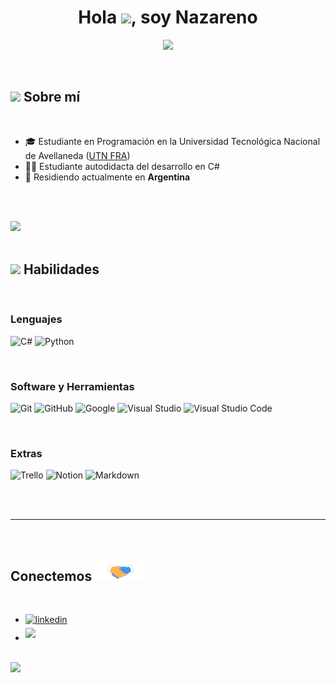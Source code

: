 <h1 align="center">Hola <img src="https://media.giphy.com/media/hvRJCLFzcasrR4ia7z/giphy.gif" width="35">, soy Nazareno</h1>
<p align="center">
  <a href="https://github.com/DenverCoder1/readme-typing-svg"><img src="https://readme-typing-svg.herokuapp.com?font=Time+New+Roman&color=cyan&size=28&center=true&vCenter=true&width=600&height=100&lines=¡Bienvenido+a+mi+perfil!;Estudiante+de+Programación;Autodidacta+del+Desarrollo+en+C-sharp;Amo+los+Gatos+<3;Hincha+de+River+Plate...+&hearts;"></a>
</p>

<br>

## <picture><img src="https://github.com/user-attachments/assets/102e3925-1b01-4b3b-8ed1-0f1c29d24364" width="50px"></picture> **Sobre mí**

<br>

- 🎓 Estudiante en Programación en la Universidad Tecnológica Nacional de Avellaneda ([UTN FRA](https://fra.utn.edu.ar/))
- 👨‍💻 Estudiante autodidacta del desarrollo en C#
- 🏡 Residiendo actualmente en **Argentina**

<br><br>

<img src="https://user-images.githubusercontent.com/73097560/115834477-dbab4500-a447-11eb-908a-139a6edaec5c.gif"><br><br>

## <img src="https://media2.giphy.com/media/QssGEmpkyEOhBCb7e1/giphy.gif?cid=ecf05e47a0n3gi1bfqntqmob8g9aid1oyj2wr3ds3mg700bl&rid=giphy.gif" width="25"> <b>Habilidades</b>
<br>

<p align="center">

### **Lenguajes**
![C#](https://img.shields.io/badge/C%23-5C2D91?style=for-the-badge&logo=c-sharp&logoColor=white)
![Python](https://img.shields.io/badge/Python%20-%2314354C.svg?style=for-the-badge&logo=python&logoColor=white)

<br>

### **Software y Herramientas**
![Git](https://img.shields.io/badge/git-%23F05033.svg?style=for-the-badge&logo=git&logoColor=white)
![GitHub](https://img.shields.io/badge/github-%23121011.svg?style=for-the-badge&logo=github&logoColor=white)
![Google](https://img.shields.io/badge/google-%234285F4.svg?style=for-the-badge&logo=google&logoColor=white)
![Visual Studio](https://github.com/user-attachments/assets/e593a6e4-d2f1-456c-b3db-cf99384527ea)
![Visual Studio Code](https://github.com/user-attachments/assets/0065c03c-3fa9-42d7-8a9d-c16045350a60)

<br>

### **Extras**
![Trello](https://img.shields.io/badge/Trello-0052CC?style=for-the-badge&logo=trello&logoColor=white)
![Notion](https://img.shields.io/badge/Notion-000000?style=for-the-badge&logo=notion&logoColor=white)
![Markdown](https://img.shields.io/badge/markdown-%23000000.svg?style=for-the-badge&logo=markdown&logoColor=white)

</p>

<br><br>

-----

<br>

## <b>Conectemos</b> <img src="https://github.com/0xAbdulKhalid/0xAbdulKhalid/raw/main/assets/mdImages/handshake.gif" width="80">
<br>
<div align='left'>
<ul>
  <li>
    <a href="https://www.linkedin.com/in/nazareno-cruz-7200ba259/" target="_blank">
      <img src="https://img.shields.io/badge/linkedin:  Cruz Nazareno-%2300acee.svg?color=405DE6&style=for-the-badge&logo=linkedin&logoColor=white" alt=linkedin style="margin-bottom: 5px;"/>
    </a>
  </li>
  <li>
    <a href="mailto:cruznazareno05@gmail.com" target="_blank">
      <img src="https://img.shields.io/badge/gmail:  Cruz Nazareno-%23EA4335.svg?style=for-the-badge&logo=gmail&logoColor=white" t=mail style="margin-bottom: 5px;" />
    </a>
  </li>
</ul>
</div>

<br>
<img src="https://user-images.githubusercontent.com/73097560/115834477-dbab4500-a447-11eb-908a-139a6edaec5c.gif">
<br><br><br>

<div align='center'>
